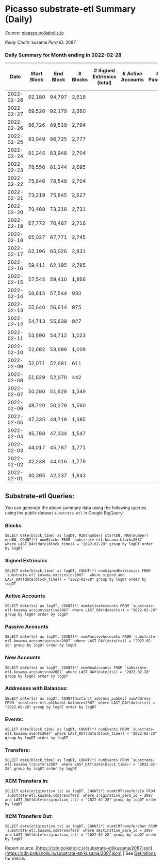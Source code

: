 # Picasso substrate-etl Summary (Daily)

_Source_: [picasso.polkaholic.io](https://picasso.polkaholic.io)

*Relay Chain*: kusama
*Para ID*: 2087



### Daily Summary for Month ending in 2022-02-28


| Date | Start Block | End Block | # Blocks | # Signed Extrinsics (total) | # Active Accounts | # Passive | # New | # Addresses with Balances | # Events | # Transfers | # XCM Transfers In | # XCM Transfers Out | Issues | 
| ---- | ----------- | --------- | -------- | --------------------------- | ----------------- | --------- | ----- | ------------------------- | -------- | ----------- | ------------------ | ------------------- | ------ |
| 2022-02-28 | 92,180 | 94,797 | 2,618 |  |  |  |  | 8 | 5,237 |   |   |   |  |
| 2022-02-27 | 89,520 | 92,179 | 2,660 |  |  |  |  | 8 | 5,322 |   |   |   |  |
| 2022-02-26 | 86,726 | 89,519 | 2,794 |  |  |  |  | 8 | 5,589 |   |   |   |  |
| 2022-02-25 | 83,949 | 86,725 | 2,777 |  |  |  |  | 8 | 5,556 |   |   |   |  |
| 2022-02-24 | 81,245 | 83,948 | 2,704 |  |  |  |  | 8 | 5,409 |   |   |   |  |
| 2022-02-23 | 78,550 | 81,244 | 2,695 |  |  |  |  | 8 | 5,392 |   |   |   |  |
| 2022-02-22 | 75,846 | 78,549 | 2,704 |  |  |  |  | 8 | 5,409 |   |   |   |  |
| 2022-02-21 | 73,219 | 75,845 | 2,627 |  |  |  |  | 8 | 5,256 |   |   |   |  |
| 2022-02-20 | 70,488 | 73,218 | 2,731 |  |  |  |  | 8 | 5,463 |   |   |   |  |
| 2022-02-19 | 67,772 | 70,487 | 2,716 |  |  |  |  | 8 | 5,434 |   |   |   |  |
| 2022-02-18 | 65,027 | 67,771 | 2,745 |  |  |  |  | 8 | 5,491 |   |   |   |  |
| 2022-02-17 | 62,196 | 65,026 | 2,831 |  |  |  |  | 8 | 5,664 |   |   |   |  |
| 2022-02-16 | 59,411 | 62,195 | 2,785 |  |  |  |  | 8 | 5,571 |   |   |   |  |
| 2022-02-15 | 57,545 | 59,410 | 1,866 |  |  |  |  | 8 | 3,734 |   |   |   |  |
| 2022-02-14 | 56,615 | 57,544 | 930 |  |  |  |  | 8 | 1,860 |   |   |   |  |
| 2022-02-13 | 55,640 | 56,614 | 975 |  |  |  |  | 8 | 1,951 |   |   |   |  |
| 2022-02-12 | 54,713 | 55,639 | 927 |  |  |  |  | 8 | 1,854 |   |   |   |  |
| 2022-02-11 | 53,690 | 54,712 | 1,023 |  |  |  |  | 8 | 2,047 |   |   |   |  |
| 2022-02-10 | 52,682 | 53,689 | 1,008 |  |  |  |  | 8 | 2,016 |   |   |   |  |
| 2022-02-09 | 52,071 | 52,681 | 611 |  |  |  |  | 8 | 1,223 |   |   |   |  |
| 2022-02-08 | 51,629 | 52,070 | 442 |  |  |  |  | 8 | 884 |   |   |   |  |
| 2022-02-07 | 50,280 | 51,628 | 1,349 |  |  |  |  | 8 | 2,702 |   |   |   |  |
| 2022-02-06 | 48,720 | 50,279 | 1,560 |  |  |  |  | 8 | 3,120 |   |   |   |  |
| 2022-02-05 | 47,335 | 48,719 | 1,385 |  |  |  |  | 8 | 2,771 |   |   |   |  |
| 2022-02-04 | 45,788 | 47,334 | 1,547 |  |  |  |  | 8 | 3,095 |   |   |   |  |
| 2022-02-03 | 44,017 | 45,787 | 1,771 |  |  |  |  | 8 | 3,543 |   |   |   |  |
| 2022-02-02 | 42,238 | 44,016 | 1,779 |  |  |  |  | 8 | 3,559 |   |   |   |  |
| 2022-02-01 | 40,395 | 42,237 | 1,843 |  |  |  |  | 8 | 3,687 |   |   |   |  |

## Substrate-etl Queries:
You can generate the above summary data using the following queries using the public dataset `substrate-etl` in Google BigQuery:


### Blocks
```
SELECT date(block_time) as logDT, MIN(number) startBN, MAX(number) endBN, COUNT(*) numBlocks FROM `substrate-etl.kusama.blocks2087`  where LAST_DAY(date(block_time)) = "2022-02-28" group by logDT order by logDT
```


### Signed Extrinsics
```
SELECT date(block_time) as logDT, COUNT(*) numSignedExtrinsics FROM `substrate-etl.kusama.extrinsics2087`  where signed and LAST_DAY(date(block_time)) = "2022-02-28" group by logDT order by logDT
```


### Active Accounts
```
SELECT date(ts) as logDT, COUNT(*) numActiveAccounts FROM `substrate-etl.kusama.accountsactive2087` where LAST_DAY(date(ts)) = "2022-02-28" group by logDT order by logDT
```


### Passive Accounts
```
SELECT date(ts) as logDT, COUNT(*) numPassiveAccounts FROM `substrate-etl.kusama.accountspassive2087` where LAST_DAY(date(ts)) = "2022-02-28" group by logDT order by logDT
```


### New Accounts
```
SELECT date(ts) as logDT, COUNT(*) numNewAccounts FROM `substrate-etl.kusama.accountsnew2087` where LAST_DAY(date(ts)) = "2022-02-28" group by logDT order by logDT
```


### Addresses with Balances:
```
SELECT date(ts) as logDT, COUNT(distinct address_pubkey) numAddress FROM `substrate-etl.polkadot.balances2087` where LAST_DAY(date(ts)) = "2022-02-28" group by logDT order by logDT
```


### Events:
```
SELECT date(block_time) as logDT, COUNT(*) numEvents FROM `substrate-etl.kusama.events2087` where LAST_DAY(date(block_time)) = "2022-02-28" group by logDT order by logDT
```


### Transfers:
```
SELECT date(block_time) as logDT, COUNT(*) numEvents FROM `substrate-etl.kusama.transfers2087` where LAST_DAY(date(block_time)) = "2022-02-28" group by logDT order by logDT
```


### XCM Transfers In:
```
SELECT date(origination_ts) as logDT, COUNT(*) numXCMTransfersIn FROM `substrate-etl.kusama.xcmtransfers` where origination_para_id = 2087 and LAST_DAY(date(origination_ts)) = "2022-02-28" group by logDT order by logDT
```


### XCM Transfers Out:
```
SELECT date(origination_ts) as logDT, COUNT(*) numXCMTransfersOut FROM `substrate-etl.kusama.xcmtransfers` where destination_para_id = 2087 and LAST_DAY(date(origination_ts)) = "2022-02-28" group by logDT order by logDT
```



Report source: [https://cdn.polkaholic.io/substrate-etl/kusama/2087.json](https://cdn.polkaholic.io/substrate-etl/kusama/2087.json) | See [Definitions](/DEFINITIONS.md) for details

